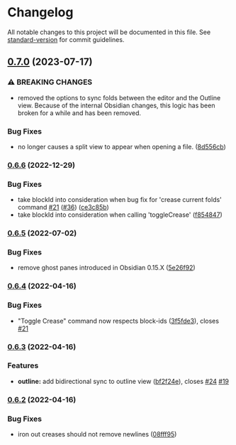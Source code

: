# Changelog

All notable changes to this project will be documented in this file. See [standard-version](https://github.com/conventional-changelog/standard-version) for commit guidelines.

## [0.7.0](https://github.com/liamcain/obsidian-creases/compare/0.6.6...0.7.0) (2023-07-17)


### ⚠ BREAKING CHANGES

* removed the options to sync folds between the editor
and the Outline view. Because of the internal Obsidian changes, this
logic has been broken for a while and has been removed.

### Bug Fixes

* no longer causes a split view to appear when opening a file. ([8d556cb](https://github.com/liamcain/obsidian-creases/commit/8d556cbae47445426a54f3d9955c62b2d3d0adfa))

### [0.6.6](https://github.com/liamcain/obsidian-creases/compare/0.6.5...0.6.6) (2022-12-29)


### Bug Fixes

* take blockId into consideration when bug fix for 'crease current folds' command [#21](https://github.com/liamcain/obsidian-creases/issues/21) ([#36](https://github.com/liamcain/obsidian-creases/issues/36)) ([ce3c85b](https://github.com/liamcain/obsidian-creases/commit/ce3c85b0ed539170e458224cc29dce4b0d2ad0e3))
* take blockId into consideration when calling 'toggleCrease' ([f854847](https://github.com/liamcain/obsidian-creases/commit/f85484791c146dd667f8130682e41582bf52b932))

### [0.6.5](https://github.com/liamcain/obsidian-creases/compare/0.6.4...0.6.5) (2022-07-02)


### Bug Fixes

* remove ghost panes introduced in Obsidian 0.15.X ([5e26f92](https://github.com/liamcain/obsidian-creases/commit/5e26f92709dd7387fd3935fe7d33eef3f280f402))

### [0.6.4](https://github.com/liamcain/obsidian-creases/compare/0.6.3...0.6.4) (2022-04-16)


### Bug Fixes

* "Toggle Crease" command now respects block-ids ([3f5fde3](https://github.com/liamcain/obsidian-creases/commit/3f5fde3e9c70d911a57196a296f48cfaff97ce44)), closes [#21](https://github.com/liamcain/obsidian-creases/issues/21)

### [0.6.3](https://github.com/liamcain/obsidian-creases/compare/0.6.2...0.6.3) (2022-04-16)


### Features

* **outline:** add bidirectional sync to outline view ([bf2f24e](https://github.com/liamcain/obsidian-creases/commit/bf2f24eb774aa5561148dee59e82dcc9986300c9)), closes [#24](https://github.com/liamcain/obsidian-creases/issues/24) [#19](https://github.com/liamcain/obsidian-creases/issues/19)

### [0.6.2](https://github.com/liamcain/obsidian-creases/compare/0.6.1...0.6.2) (2022-04-16)


### Bug Fixes

* iron out creases should not remove newlines ([08fff95](https://github.com/liamcain/obsidian-creases/commit/08fff953b1c62510dfee2642fd0e9943ad50f1d3))
